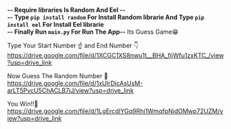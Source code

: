 **-- Require libraries Is Random And Eel --** <br>
**-- Type ```pip install random``` For Install Random librarie And Type ```pip install eel``` For Install Eel librarie** <br>
**-- Finally Run ```main.py``` For Run The App--** 
Its Guess Game😁

Type Your Start Number ☝️ and End Number 👇
https://drive.google.com/file/d/1XCGC1XS8nwu1t__BHA_fijWfu1zxKTC_/view?usp=drive_link

Now Guess The Random Number 🧐
https://drive.google.com/file/d/1xUIrDicAsUsM-arLT5PvcU5ChACLB7iJ/view?usp=drive_link

You Win!!🥳
https://drive.google.com/file/d/1LgErcdIYGq9Rhi1WmqfpNidOMwp72UZM/view?usp=drive_link
